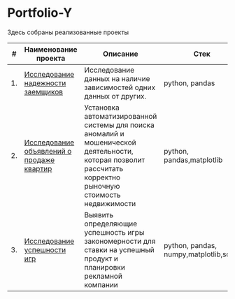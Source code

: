 # Portfolio-Y

Здесь собраны реализованные проекты

| #    | Наименование проекта                | Описание                                                     | Стек                                                         |
| ---- | ------------------------------------------------------------ | ------------------------------------------------------------ | ------------------------------------------------------------ |
| 1.   | [Исследование надежности заемщиков](https://github.com/Leila3012/Portfolio-Y/tree/main/исследование%20надежности%20заемщиков) | Исследование данных на наличие зависимостей одних данных от других.  <br/> | python, pandas|
| 2.   | [Исследование объявлений о продаже квартир](https://github.com/Leila3012/Portfolio-Y/tree/main/Исследование%20объявлений%20о%20продаже%20квартир) | Установка автоматизированной системы для поиска аномалий и мошенической деятельности, которая позволит рассчитать корректно рыночную стоимость недвижимости  <br/>  | python, pandas,matplotlib |
| 3.   | [Исследование успешности игр](https://github.com/Leila3012/Portfolio-Y/tree/main/Исследование%20успешности%20игр) | Выявить определяющие успешность игры закономерности для ставки на успешный продукт и планировки рекламной компании             | python, pandas, numpy,matplotlib,scipy  |

